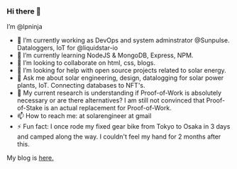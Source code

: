 ### Hi there 👋
I’m @lpninja

- 🔭 I’m currently working as DevOps and system adminstrator @Sunpulse. Dataloggers, IoT for @liquidstar-io
- 🌱 I’m currently learning NodeJS & MongoDB, Express, NPM. 
- 👯 I’m looking to collaborate on html, css, blogs.
- 🤔 I’m looking for help with open source projects related to solar energy.
- 💬 Ask me about solar engineering, design, datalogging for solar power plants, IoT. Connecting databases to NFT's.
- 🔬 My current research is understanding if Proof-of-Work is absolutely necessary or are there alternatives? I am still not convinced that Proof-of-Stake is an actual replacement for Proof-of-Work.
- 📫 How to reach me: at solarengineer at gmail
- ⚡ Fun fact: I once rode my fixed gear bike from Tokyo to Osaka in 3 days and camped along the way. I couldn't feel my hand for 2 months after this.


My blog is [here.](https://lpninja.github.io/)

